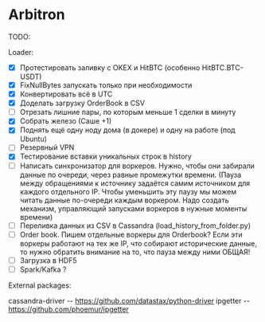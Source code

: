 # Arbitron

TODO:

Loader:

- [x] Протестировать заливку с OKEX и HitBTC (особенно HitBTC.BTC-USDT)
- [x] FixNullBytes запускать только при необходимости 
- [x] Конвертировать всё в UTC
- [x] Доделать загрузку OrderBook в CSV
- [ ] Отрезать лишние пары, по которым меньше 1 сделки в минуту
- [x] Собрать железо (Саше +1)
- [x] Поднять ещё одну ноду дома (в докере) и одну на работе (под Ubuntu)
- [ ] Резервный VPN
- [x] Тестирование вставки уникальных строк в history
- [ ] Написать синхронизатор для воркеров. Нужно, чтобы они забирали данные по очереди, через равные промежутки времени. (Пауза между обращениями к источнику задаётся самим источником для каждого отдельного IP. Чтобы уменьшить эту паузу мы можем читать данные по-очереди каждым воркером. Надо создать механизм, управляющий запусками воркеров в нужные моменты времени)
- [ ] Переливка данных из CSV в Cassandra (load_history_from_folder.py)
- [ ] Order book. Пишем отдельные воркеры для Orderbook? Если эти воркеры работают на тех же IP, что собирают исторические данные, то нужно обратить внимание на то, что пауза между ними ОБЩАЯ!
- [ ] Загрузка в HDF5
- [ ] Spark/Kafka ?

External packages:

cassandra-driver -- https://github.com/datastax/python-driver
ipgetter -- https://github.com/phoemur/ipgetter
